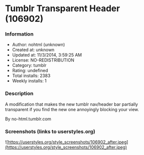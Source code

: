 # Tumblr Transparent Header (106902)

### Information
- Author: nohtml (unknown)
- Created at: unknown
- Updated at: 11/3/2014, 3:59:25 AM
- License: NO-REDISTRIBUTION
- Category: tumblr
- Rating: undefined
- Total installs: 2383
- Weekly installs: 1


### Description
A modification that makes the new tumblr nav/header bar partially transparent if you find the new one annoyingly blocking your view.

By no-html.tumblr.com


### Screenshots (links to userstyles.org)
![https://userstyles.org/style_screenshots/106902_after.jpeg](https://userstyles.org/style_screenshots/106902_after.jpeg)


